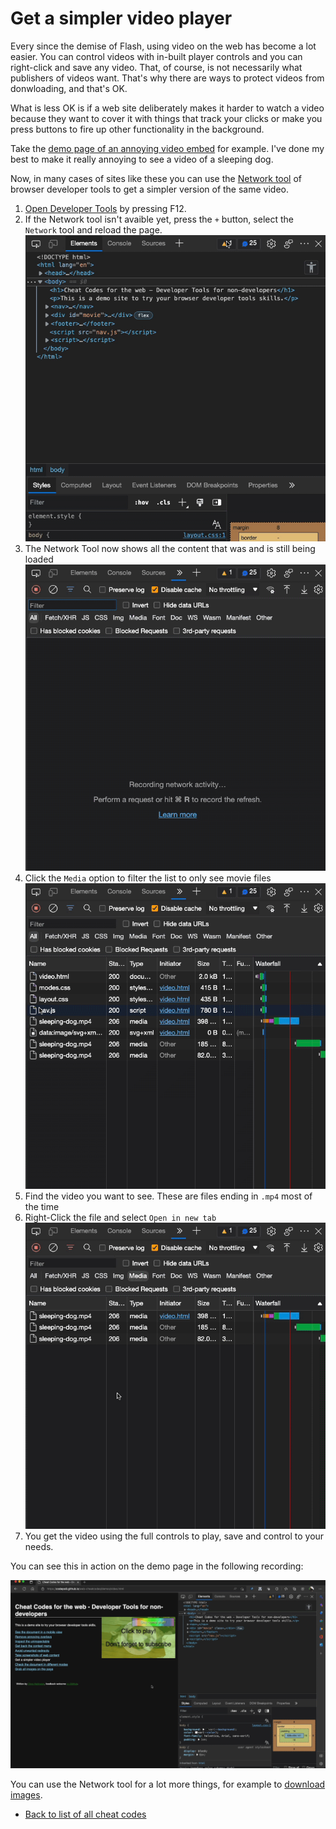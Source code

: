 # Get a simpler video player

Every since the demise of Flash, using video on the web has become a lot easier. You can control videos with in-built player controls and you can right-click and save any video. That, of course, is not necessarily what publishers of videos want. That's why there are ways to protect videos from donwloading, and that's OK.

What is less OK is if a web site deliberately makes it harder to watch a video because they want to cover it with things that track your clicks or make you press buttons to fire up other functionality in the background.

Take the [demo page of an annoying video embed](https://codepo8.github.io/web-cheatcodes/demos/video.html) for example. I've done my best to make it really annoying to see a video of a sleeping dog.

Now, in many cases of sites like these you can use the [Network tool](https://docs.microsoft.com/microsoft-edge/devtools-guide-chromium/network/) of browser developer tools to get a simpler version of the same video.

1. [Open Developer Tools](https://docs.microsoft.com/microsoft-edge/devtools-guide-chromium/overview#open-devtools) by pressing F12.
1. If the Network tool isn't avaible yet, press the `+` button, select the `Network` tool and reload the page.
    ![Opening the network too](screencasts/open-network.gif)
1. The Network Tool now shows all the content that was and is still being loaded
    ![Network showing all the page resources loading](screencasts/network-loading.gif)
1. Click the `Media` option to filter the list to only see movie files
    ![Filtering the network results by media type](screencasts/network-filtering.gif)
1. Find the video you want to see. These are files ending in `.mp4` most of the time
1. Right-Click the file and select `Open in new tab`
    ![Opening a network resource in a new tab](screencasts/network-open-in-new-tab.gif)
1. You get the video using the full controls to play, save and control to your needs.

You can see this in action on the demo page in the following recording:

![Recording o how to use the Network tool to get a video with full browser controls](screencasts/video-new-tab.gif)

You can use the Network tool for a lot more things, for example to [download images](download-images.md).

* [Back to list of all cheat codes](README.md)
